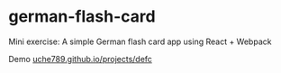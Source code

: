 # german-flash-card
Mini exercise: A simple German flash card app using React + Webpack

Demo [uche789.github.io/projects/defc](https://uche789.github.io/projects/defc)
